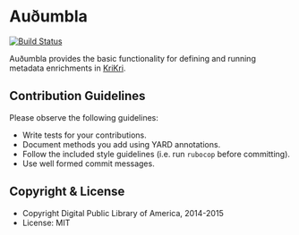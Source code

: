 Auðumbla
========

[![Build Status](https://travis-ci.org/dpla/audumbla.svg?branch=develop)](https://travis-ci.org/dpla/audumbla)

Auðumbla provides the basic functionality for defining and running
metadata enrichments in [KriKri](https://github.com/dpla/KriKri).

Contribution Guidelines
-----------------------
Please observe the following guidelines:

- Write tests for your contributions.
- Document methods you add using YARD annotations.
- Follow the included style guidelines (i.e. run `rubocop` before committing).
- Use well formed commit messages.

Copyright & License
--------------------

- Copyright Digital Public Library of America, 2014-2015
- License: MIT
